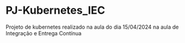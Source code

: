 # PJ-Kubernetes_IEC
Projeto de kubernetes realizado na aula do dia 15/04/2024 na aula de Integração e Entrega Contínua
